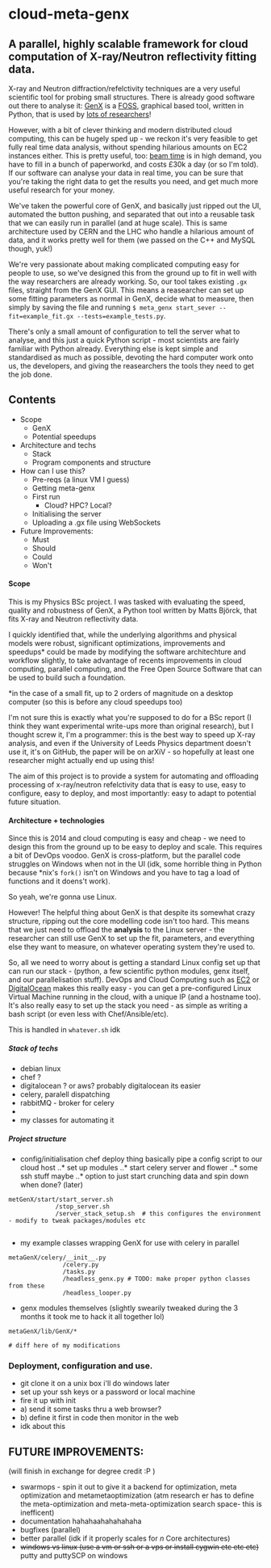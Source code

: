 cloud-meta-genx
===============

A parallel, highly scalable framework for cloud computation of X-ray/Neutron reflectivity fitting data.
--------------------------------------------------------------------------------------

X-ray and Neutron diffraction/refelctivity techniques are a very useful scientific tool for probing small structures. There is already good software out there to analyse it: [GenX](http://genx.sourceforge.com) is a [FOSS](http://en.wikipedia.org/wiki/Free_and_open-source_software), graphical based tool, written in Python, that is used by [lots of researchers](http://genx.sourceforge.net/publ.html)!

However, with a bit of clever thinking and modern distributed cloud computing, this can be hugely sped up - we reckon it's very feasible to get fully real time data analysis, without spending hilarious amounts on EC2 instances either. This is pretty useful, too: [beam time](http://www.isis.stfc.ac.uk/apply-for-beamtime/apply-for-beamtime2117.html) is in high demand, you have to fill in a bunch of paperworkd, and costs £30k a day (or so I'm told). If our software can analyse your data in real time, you can be sure that you're taking the right data to get the results you need, and get much more useful research for your money.

We've taken the powerful core of GenX, and basically just ripped out the UI, automated the button pushing, and separated that out into a reusable task that we can easily run in parallel (and at huge scale). This is same architecture used by CERN and the LHC who handle a hilarious amount of data, and it works pretty well for them (we passed on the C++ and MySQL though, yuk!)

We're very passionate about making complicated computing easy for people to use, so we've designed this from the ground up to fit in well with the way researchers are already working. So, our tool takes existing `.gx` files, straight from the GenX GUI. This means a reasearcher can set up some fitting parameters as normal in GenX, decide what to measure, then simply by saving the file and running `$ meta_genx start_sever --fit=example_fit.gx --tests=example_tests.py`. 

There's only a small amount of configuration to tell the server what to analyse, and this just a quick Python script - most scientists are fairly familiar with Python already. Everything else is kept simple and standardised as much as possible, devoting the hard computer work onto us, the developers, and giving the reasearchers the tools they need to get the job done.

Contents
----

* Scope
  * GenX
  * Potential speedups
* Architecture and techs
  * Stack
  * Program components and structure
* How can I use this?
  * Pre-reqs (a linux VM I guess)
  * Getting meta-genx
  * First run
    * Cloud? HPC? Local?
  * Initialising the server 
  * Uploading a .gx file using WebSockets
* Future Improvements:
   * Must
   * Should
   * Could
   * Won't


#### Scope

This is my Physics BSc project. I was tasked with evaluating the speed, quality and robustness of GenX, a Python tool written by Matts Björck, that fits X-ray and Neutron reflectivity data.

I quickly identified that, while the underlying algorithms and physical models were robust, significant optimizations, improvements and speedups* could be made by modifying the software architechture and workflow slightly, to take advantage of recents improvements in cloud computing, parallel computing, and the Free Open Source Software that can be used to build such a foundation.

*in the case of a small fit, up to 2 orders of magnitude on a desktop computer (so this is before any cloud speedups too)

I'm not sure this is exactly what you're supposed to do for a BSc report (I think they want experimental write-ups more than original research), but I thought screw it, I'm a programmer: this is the best way to speed up X-ray analysis, and even if the University of Leeds Physics department doesn't use it, it's on GitHub, the paper will be on arXiV - so hopefully at least one researcher might actually end up using this!


The aim of this project is to provide a system for automating and offloading processing of x-ray/neutron refelctivity data that is easy to use, easy to configure, easy to deploy, and most importantly: easy to adapt to potential future situation.

#### Architecture + technologies

Since this is 2014 and cloud computing is easy and cheap - we need to design this from the ground up to be easy to deploy and scale. This requires a bit of DevOps voodoo. GenX is cross-platform, but the parallel code struggles on Windows when not in the UI (idk, some horrible thing in Python because *nix's `fork()` isn't on Windows and you have to tag a load of functions and it doens't work). 

So yeah, we're gonna use Linux.

However! The helpful thing about GenX is that despite its somewhat crazy structure, ripping out the core modelling code isn't too hard. This means that we just need to offload the __analysis__ to the Linux server - the researcher can still use GenX to set up the fit, parameters, and everything else they want to measure, on whatever operating system they're used to.

So, all we need to worry about is getting a standard Linux config set up that can run our stack - (python, a few scientific python modules, genx itself, and our parallelisation stuff). DevOps and Cloud Computing such as [EC2](http://aws.amazon.com/ec2/) or [DigitalOcean](https://www.digitalocean.com) makes this really easy - you can get a pre-configured Linux Virtual Machine running in the cloud, with a unique IP (and a hostname too). It's also really easy to set up the stack you need - as simple as writing a bash script (or even less with Chef/Ansible/etc).

This is handled in `whatever.sh` idk

##### Stack of techs
* debian linux
* chef ?
* digitalocean ? or aws? probably digitalocean its easier
* celery, paralell dispatching
* rabbitMQ - broker for celery
* 
* my classes for automating it

##### Project structure

* config/initialisation chef deploy thing basically pipe a config script to our cloud host
..* set up modules
..* start celery server and flower
..* some ssh stuff maybe
..* option to just start crunching data and spin down when done? (later)

```
metGenX/start/start_server.sh
             /stop_server.sh
             /server_stack_setup.sh  # this configures the environment - modify to tweak packages/modules etc
             
```

* my example classes wrapping GenX for use with celery in parallel

```
metaGenX/celery/__init__.py
               /celery.py
               /tasks.py
               /headless_genx.py # TODO: make proper python classes from these
               /headless_looper.py
```
* genx modules themselves (slightly swearily tweaked during the 3 months it took me to hack it all together lol)

```
metaGenX/lib/GenX/*

# diff here of my modifications
```



### Deployment, configuration and use.


- git clone it on a unix box i'll do windows later
- set up your ssh keys or a password or local machine
- fire it up with init
- a) send it some tasks thru a web browser?
- b) define it first in code then monitor in the web
- idk about this


## FUTURE IMPROVEMENTS:
(will finish in exchange for degree credit :P )
- swarmops - spin it out to give it a backend for optimization, meta optimization and metametaoptimization (atm research er has to define the meta-optimization and meta-meta-optimization search space- this is inefficent)
- documentation hahahaahahahahaha
- bugfixes (parallel)
- better parallel (idk if it properly scales for _n_ Core architectures)
- ~~windows vs linux (use a vm or ssh or a vps or install cygwin etc etc etc)~~ putty and puttySCP on windows
  
  
  
